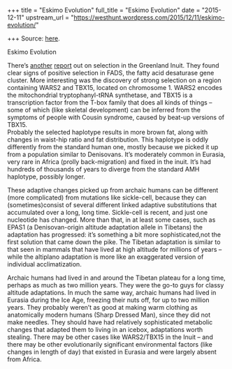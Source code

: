 +++
title = "Eskimo Evolution"
full_title = "Eskimo Evolution"
date = "2015-12-11"
upstream_url = "https://westhunt.wordpress.com/2015/12/11/eskimo-evolution/"

+++
Source: [here](https://westhunt.wordpress.com/2015/12/11/eskimo-evolution/).

Eskimo Evolution

There’s
[another](https://westhunt.wordpress.com/2014/10/26/ketosis-as-a-way-of-lfie/)
[report](http://biorxiv.org/content/biorxiv/early/2015/12/08/033928.full.pdf)
out on selection in the Greenland Inuit. They found clear signs of
positive selection in FADS, the fatty acid desaturase gene cluster. More
interesting was the discovery of strong selection on a region containing
WARS2 and TBX15, located on chromosome 1. WARS2 encodes the
mitochondrial tryptophanyl-tRNA synthetase, and TBX15 is a transcription
factor from the T-box family that does all kinds of things – some of
which (like skeletal development) can be inferred from the symptoms of
people with Cousin syndrome, caused by beat-up versions of TBX15.  
Probably the selected haplotype results in more brown fat, along with
changes in waist-hip ratio and fat distribution. This haplotype is oddly
differently from the standard human one, mostly because we picked it up
from a population similar to Denisovans. It’s moderately common in
Eurasia, very rare in Africa (prolly back-migration) and fixed in the
inuit. It’s had hundreds of thousands of years to diverge from the
standard AMH haplotype, possibly longer.

These adaptive changes picked up from archaic humans can be different
(more complicated) from mutations like sickle-cell, because they can
(sometimes)consist of several different linked adaptive substitutions
that accumulated over a long, long time. Sickle-cell is recent, and just
one nucleotide has changed. More than that, in at least some cases, such
as EPAS1 (a Denisovan-origin altitude adaptation allele in Tibetans) the
adaptation has progressed: it’s something a bit more sophisticated,not
the first solution that came down the pike. The Tibetan adaptation is
similar to that seen in mammals that have lived at high altitude for
millions of years – while the altiplano adaptation is more like an
exaggerated version of individual acclimatization.

Archaic humans had lived in and around the Tibetan plateau for a long
time, perhaps as much as two million years. They were the go-to guys for
classy altitude adaptations. In much the same way, archaic humans had
lived in Eurasia during the Ice Age, freezing their nuts off, for up to
two million years. They probably weren’t as good at making warm clothing
as anatomically modern humans (Sharp Dressed Man), since they did not
make needles. They should have had relatively sophisticated metabolic
changes that adapted them to living in an icebox, adaptations worth
stealing. There may be other cases like WARS2/TBX15 in the Inuit – and
there may be other evolutionarily significant environmental factors
(like changes in length of day) that existed in Eurasia and were largely
absent from Africa.

